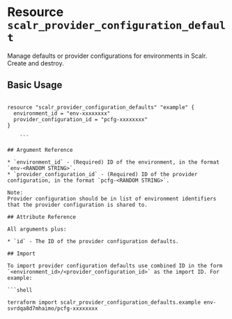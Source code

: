 
# Resource `scalr_provider_configuration_default`

Manage defaults or provider configurations for environments in Scalr. Create and destroy.

## Basic Usage

```hcl

resource "scalr_provider_configuration_defaults" "example" {
  environment_id = "env-xxxxxxxx"
  provider_configuration_id = "pcfg-xxxxxxxx"
}
    
    ```

## Argument Reference

* `environment_id` - (Required) ID of the environment, in the format `env-<RANDOM STRING>`.
* `provider_configuration_id` - (Required) ID of the provider configuration, in the format `pcfg-<RANDOM STRING>`. 

Note:
Provider configuration should be in list of environment identifiers that the provider configuration is shared to.

## Attribute Reference

All arguments plus:

* `id` - The ID of the provider configuration defaults.
  
## Import

To import provider configuration defaults use combined ID in the form `<environment_id>/<provider_configuration_id>` as the import ID. For example:

```shell

terraform import scalr_provider_configuration_defaults.example env-svrdqa8d7mhaimo/pcfg-xxxxxxxx

```
